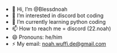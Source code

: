 - 👋 Hi, I’m @Blessdnoah
- 👀 I’m interested in discord bot coding
- 🌱 I’m currently learning python coding
- 📫 How to reach me = discord (22.noah)
- 😄 Pronouns: he/him
- ⚡ My email: noah.wuffi.de@gmail.com
